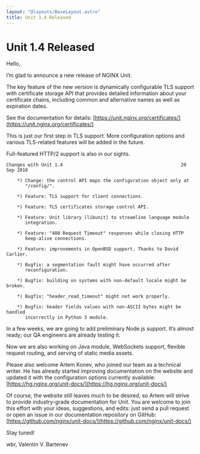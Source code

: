 ```yaml
---
layout: "@layouts/BaseLayout.astro"
title: Unit 1.4 Released
---
```

# Unit 1.4 Released

Hello,

I’m glad to announce a new release of NGINX Unit.

The key feature of the new version is dynamically configurable TLS support
with certificate storage API that provides detailed information about your
certificate chains, including common and alternative names as well as
expiration dates.

See the documentation for details:
[https://unit.nginx.org/certificates/](https://unit.nginx.org/certificates/)

This is just our first step in TLS support.  More configuration options
and various TLS-related features will be added in the future.

Full-featured HTTP/2 support is also in our sights.

```none
Changes with Unit 1.4                                            20 Sep 2018

    *) Change: the control API maps the configuration object only at
       "/config/".

    *) Feature: TLS support for client connections.

    *) Feature: TLS certificates storage control API.

    *) Feature: Unit library (libunit) to streamline language module
       integration.

    *) Feature: "408 Request Timeout" responses while closing HTTP
       keep-alive connections.

    *) Feature: improvements in OpenBSD support. Thanks to David Carlier.

    *) Bugfix: a segmentation fault might have occurred after
       reconfiguration.

    *) Bugfix: building on systems with non-default locale might be broken.

    *) Bugfix: "header_read_timeout" might not work properly.

    *) Bugfix: header fields values with non-ASCII bytes might be handled
       incorrectly in Python 3 module.
```

In a few weeks, we are going to add preliminary Node.js support.  It’s almost
ready; our QA engineers are already testing it.

Now we are also working on Java module, WebSockets support, flexible request
routing, and serving of static media assets.

Please also welcome Artem Konev, who joined our team as a technical writer.  He
has already started improving documentation on the website and updated it with
the configuration options currently available: [https://hg.nginx.org/unit-docs/](https://hg.nginx.org/unit-docs/)

Of course, the website still leaves much to be desired, so Artem will strive to
provide industry-grade documentation for Unit.  You are welcome to join this
effort with your ideas, suggestions, and edits: just send a pull request or
open an issue in our documentation repository on GitHub:
[https://github.com/nginx/unit-docs/](https://github.com/nginx/unit-docs/)

Stay tuned!

wbr, Valentin V. Bartenev
